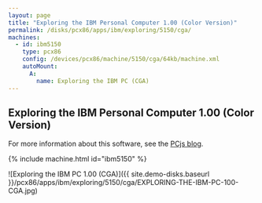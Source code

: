```yaml
---
layout: page
title: "Exploring the IBM Personal Computer 1.00 (Color Version)"
permalink: /disks/pcx86/apps/ibm/exploring/5150/cga/
machines:
  - id: ibm5150
    type: pcx86
    config: /devices/pcx86/machine/5150/cga/64kb/machine.xml
    autoMount:
      A:
        name: Exploring the IBM PC (CGA)
---
```


Exploring the IBM Personal Computer 1.00 (Color Version)
--------------------------------------------------------

For more information about this software, see the [PCjs blog](/blog/2018/04/01/).

{% include machine.html id="ibm5150" %}

![Exploring the IBM PC 1.00 (CGA)]({{ site.demo-disks.baseurl }}/pcx86/apps/ibm/exploring/5150/cga/EXPLORING-THE-IBM-PC-100-CGA.jpg)
